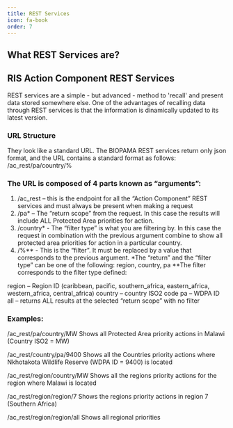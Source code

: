 ```yaml
---
title: REST Services
icon: fa-book
order: 7
---
```

## What REST Services are? 

## RIS Action Component REST Services
REST services are a simple - but advanced - method to 'recall' and present data stored somewhere else. One of the advantages of recalling data through REST services is that the information is dinamically updated to its latest version. 

### URL Structure
They look like a standard URL. 
The BIOPAMA REST services return only json format, and the URL contains a standard format as follows:
/ac_rest/pa/country/%

### The URL is composed of 4 parts known as “arguments”:
1.	/ac_rest – this is the endpoint for all the “Action Component” REST services and must always be present when making a request
1.	/pa* – The “return scope” from the request. In this case the results will include ALL Protected Area priorities for action. 
1.	/country* - The “filter type” is what you are filtering by. In this case the request in combination with the previous argument combine to show all protected area priorities for action in a particular country.
1.	/%** - This is the “filter”. It must be replaced by a value that corresponds to the previous argument.
*The “return” and the “filter type” can be one of the following: region, country, pa
**The filter corresponds to the filter type defined:

region – Region ID (caribbean, pacific, southern_africa, eastern_africa, western_africa, central_africa)
country – country ISO2 code
pa – WDPA ID
all – returns ALL results at the selected “return scope” with no filter

### Examples:
/ac_rest/pa/country/MW
Shows all Protected Area priority actions in Malawi (Country ISO2 = MW)

/ac_rest/country/pa/9400
Shows all the Countries priority actions where Nkhotakota Wildlife Reserve (WDPA ID = 9400) is located

/ac_rest/region/country/MW
Shows all the regions priority actions for the region where Malawi is located 

/ac_rest/region/region/7
Shows the regions priority actions in region 7 (Southern Africa)

/ac_rest/region/region/all
Shows all regional priorities

